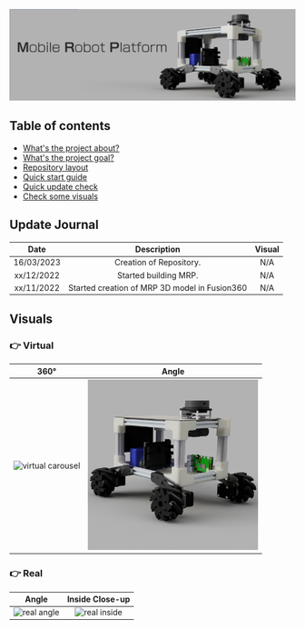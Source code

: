 ![banner](visuals/Banner/Slide1.png)

## Table of contents

- [What's the project about?](#whats-this-project-about)
- [What's the project goal?](#project-goal)
- [Repository layout](#repository-layout)
- [Quick start guide](#quick-start-guide)
- [Quick update check](#update-journal)
- [Check some visuals](#visuals)


## Update Journal

| Date | Description | Visual |
| :-: | :-: | :-: |
| 16/03/2023 | Creation of Repository. | N/A |
| xx/12/2022 | Started building MRP. | N/A |
| xx/11/2022 | Started creation of MRP 3D model in Fusion360 | N/A |



## Visuals

### :point_right: Virtual

| 360° | Angle  |
| :-: | :-: |
<img src="visuals\Gifs\carousel.gif" alt="virtual carousel" width="400px"/> | <img src="Visuals\Images\MRP_virtual_side_angle.PNG" alt="virtual angle" width="300px"/>

### :point_right: Real

| Angle | Inside Close-up |
| :-: | :-: |
<img src="visuals\.jpg" alt="real angle" width="400px"/> | <img src="visuals\.jpg" alt="real inside" width="415px"/>